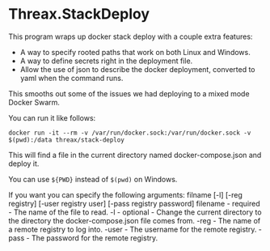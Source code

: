 ﻿# Threax.StackDeploy
This program wraps up docker stack deploy with a couple extra features:

* A way to specify rooted paths that work on both Linux and Windows.
* A way to define secrets right in the deployment file.
* Allow the use of json to describe the docker deployment, converted to yaml when the command runs.

This smooths out some of the issues we had deploying to a mixed mode Docker Swarm.

You can run it like follows:
```
docker run -it --rm -v /var/run/docker.sock:/var/run/docker.sock -v $(pwd):/data threax/stack-deploy
```
This will find a file in the current directory named docker-compose.json and deploy it.

You can use `${PWD}` instead of `$(pwd)` on Windows.

If you want you can specify the following arguments:
filname [-l] [-reg registry] [-user registry user] [-pass registry password]
filename - required - The name of the file to read.
-l - optional - Change the current directory to the directory the docker-compose.json file comes from.
-reg - The name of a remote registry to log into.
-user - The username for the remote registry.
-pass - The password for the remote registry.